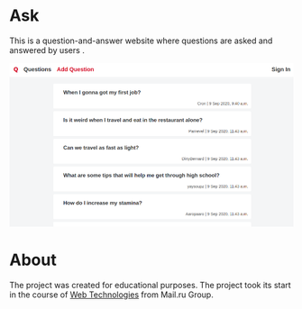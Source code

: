 # Ask

This is a question-and-answer website where questions are asked and answered by users .

<img src="details/header.png" alt="image-20200909182311345" />



# About

The project was created for educational purposes. The project took its start in the course of [Web Technologies](https://stepik.org/course/154) from Mail.ru Group.